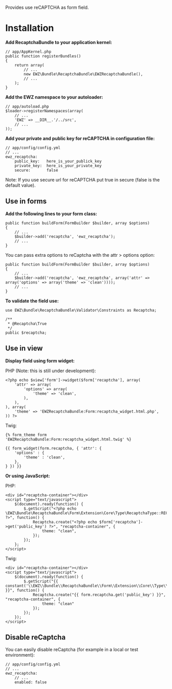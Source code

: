Provides use reCAPTCHA as form field.

Installation
============

**Add RecaptchaBundle to your application kernel:**

    // app/AppKernel.php
    public function registerBundles()
    {
        return array(
            // ...
            new EWZ\Bundle\RecaptchaBundle\EWZRecaptchaBundle(),
            // ...
        );
    }

**Add the EWZ namespace to your autoloader:**

    // app/autoload.php
    $loader->registerNamespaces(array(
        // ...
        'EWZ' => __DIR__.'/../src',
        // ...
    ));

**Add your private and public key for reCAPTCHA in configuration file:**

    // app/config/config.yml
    // ...
    ewz_recaptcha:
        public_key:   here_is_your_publick_key
        private_key:  here_is_your_private_key
        secure:       false

Note: If you use secure url for reCAPTCHA put true in secure (false is the default value).


Use in forms
------------

**Add the following lines to your form class:**

    public function buildForm(FormBuilder $builder, array $options)
    {
        // ...
        $builder->add('recaptcha', 'ewz_recaptcha');
        // ...
    }

You can pass extra options to reCaptcha with the attr > options option:

    public function buildForm(FormBuilder $builder, array $options)
    {
        // ...
        $builder->add('recaptcha', 'ewz_recaptcha', array('attr' => array('options' => array('theme' => 'clean'))));
        // ...
    }


**To validate the field use:**

    use EWZ\Bundle\RecaptchaBundle\Validator\Constraints as Recaptcha;

    /**
     * @Recaptcha\True
     */
    public $recaptcha;


Use in view
-----------

**Display field using form widget:**

PHP (Note: this is still under development):

    <?php echo $view['form']->widget($form['recaptcha'], array(
        'attr' => array(
            'options' => array(
                'theme' => 'clean',
            ),
        ),
    ), array(
        'theme' => 'EWZRecaptchaBundle:Form:recaptcha_widget.html.php',
    )) ?>

Twig:

    {% form_theme form 'EWZRecaptchaBundle:Form:recaptcha_widget.html.twig' %}

    {{ form_widget(form.recaptcha, { 'attr': {
        'options' : {
            'theme' : 'clean',
        },
    } }) }}


**Or using JavaScript:**

PHP:

    <div id="recaptcha-container"></div>
    <script type="text/javascript">
        $(document).ready(function() {
            $.getScript("<?php echo \EWZ\Bundle\RecaptchaBundle\Form\Extension\Core\Type\RecaptchaType::RECAPTCHA_API_JS_SERVER ?>", function() {
                Recaptcha.create("<?php echo $form['recaptcha']->get('public_key') ?>", "recaptcha-container", {
                    theme: "clean",
                });
            });
        };
    </script>

Twig:

    <div id="recaptcha-container"></div>
    <script type="text/javascript">
        $(document).ready(function() {
            $.getScript("{{ constant('\\EWZ\\Bundle\\RecaptchaBundle\\Form\\Extension\\Core\\Type\\RecaptchaType::RECAPTCHA_API_JS_SERVER') }}", function() {
                Recaptcha.create("{{ form.recaptcha.get('public_key') }}", "recaptcha-container", {
                    theme: "clean"
                });
            });
        });
    </script>

Disable reCaptcha
-----------------

You can easily disable reCaptcha (for example in a local or test environment):

    // app/config/config.yml
    // ...
    ewz_recaptcha:
        // ...
        enabled: false
